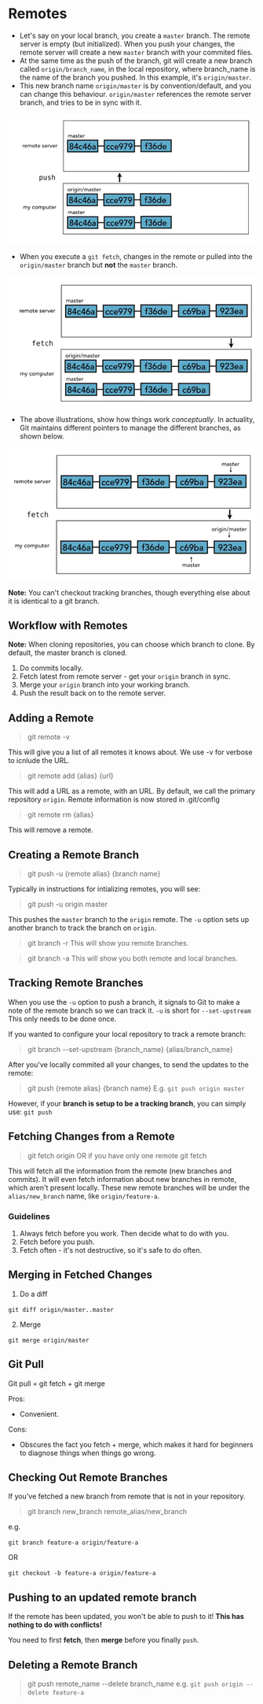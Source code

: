 # Remotes

* Let's say on your local branch, you create a `master` branch. The remote server is empty (but initialized). When you push your changes, the remote server will create a new `master` branch with your commited files.
* At the same time as the push of the branch, git will create a new branch called `origin/branch_name`, in the local repository, where branch_name is the name of the branch you pushed. In this example, it's `origin/master`.
* This new branch name `origin/master` is by convention/default, and you can change this behaviour. `origin/master` references the remote server branch, and tries to be in sync with it.

![Origin](./origin.PNG)

* When you execute a `git fetch`, changes in the remote or pulled into the `origin/master` branch but **not** the `master` branch.

![Fetch](./fetch.PNG)

* The above illustrations, show how things work *conceptually*. In actuality, Git maintains different pointers to manage the different branches, as shown below.

![fetchactual](./fetchactual.PNG)

**Note:** You can't checkout tracking branches, though everything else about it is identical to a git branch.

## Workflow with Remotes

**Note:** When cloning repositories, you can choose which branch to clone. By default, the master branch is cloned.

1. Do commits locally.
2. Fetch latest from remote server - get your `origin` branch in sync.
3. Merge your `origin` branch into your working branch.
4. Push the result back on to the remote server.

## Adding a Remote

> git remote -v

This will give you a list of all remotes it knows about.
We use -v for verbose to icnlude the URL.


> git remote add {alias} {url}

This will add a URL as a remote, with an URL.
By default, we call the primary repository `origin`.
Remote information is now stored in .git/config


> git remote rm {alias}

This will remove a remote.

## Creating a Remote Branch

> git push -u {remote alias} {branch name}

Typically in instructions for intializing remotes, you will see:
> git push -u origin master

This pushes the `master` branch to the `origin` remote.
The `-u` option sets up another branch to track the branch on `origin`.


> git branch -r 
This will show you remote branches.

> git branch -a
This will show you both remote and local branches.

## Tracking Remote Branches

When you use the `-u` option to push a branch, it signals to Git to make a note of the remote branch so we can track it.
`-u` is short for `--set-upstream`
This only needs to be done once.

If you wanted to configure your local repository to track a remote branch:
> git branch --set-upstream {branch_name} {alias/branch_name}


After you've locally commited all your changes, to send the updates to the remote:
> git push {remote alias} {branch name}
E.g.
`git push origin master`


However, if your **branch is setup to be a tracking branch**, you can simply use:
`git push`


## Fetching Changes from a Remote

> git fetch origin
OR if you have only one remote
> git fetch

This will fetch all the information from the remote (new branches and commits).
It will even fetch information about new branches in remote, which aren't present locally.
These new remote branches will be under the `alias/new_branch` name, like `origin/feature-a`.


### Guidelines

1. Always fetch before you work. Then decide what to do with you.
2. Fetch before you push.
3. Fetch often - it's not destructive, so it's safe to do often.


## Merging in Fetched Changes

1. Do a diff

`git diff origin/master..master`

2. Merge

`git merge origin/master`

## Git Pull

Git pull = git fetch + git merge

Pros:
   - Convenient.

Cons:
   - Obscures the fact you fetch + merge, which makes it hard for beginners to diagnose things when things go wrong.


## Checking Out Remote Branches

If you've fetched a new branch from remote that is not in your repository.

> git branch new_branch remote_alias/new_branch

e.g.

`git branch feature-a origin/feature-a`

OR

`git checkout -b feature-a origin/feature-a`



## Pushing to an updated remote branch

If the remote has been updated, you won't be able to push to it!
**This has nothing to do with conflicts!**

You need to first **fetch**, then **merge** before you finally `push`.

## Deleting a Remote Branch

> git push remote_name --delete branch_name
e.g.
`git push origin --delete feature-a`


